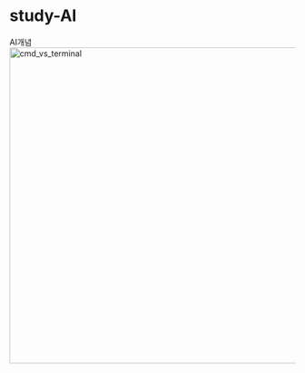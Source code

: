 # study-AI
AI개념
<img width="557" alt="cmd_vs_terminal" src="https://github.com/user-attachments/assets/f47cecc6-1ccb-44e5-a0d6-2787e82c5000" />

